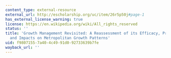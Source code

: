 ```yaml
---
content_type: external-resource
external_url: http://escholarship.org/uc/item/26r5p50j#page-1
has_external_license_warning: true
license: https://en.wikipedia.org/wiki/All_rights_reserved
status: ''
title: 'Growth Management Revisited: A Reassessment of its Efficacy, Price Effects
  and Impacts on Metropolitan Growth Patterns'
uid: f9807155-7a40-4c49-91d0-92733639b7fe
wayback_url: ''
---
```

